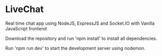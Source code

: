 # LiveChat
Real time chat app using NodeJS, ExpressJS and Socket.IO with Vanilla JavaScript frontend

Download the repository and run 'npm install' to install all dependencies.

Run 'npm run dev' to start the development server using nodemon.
